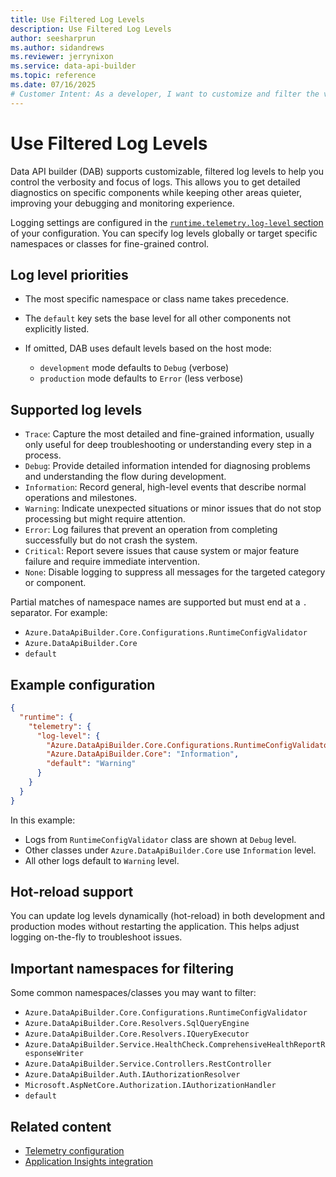```yaml
---
title: Use Filtered Log Levels
description: Use Filtered Log Levels
author: seesharprun
ms.author: sidandrews
ms.reviewer: jerrynixon
ms.service: data-api-builder
ms.topic: reference
ms.date: 07/16/2025
# Customer Intent: As a developer, I want to customize and filter the verbosity of logs, so that I can better debug my endpoints. 
---
```


# Use Filtered Log Levels

Data API builder (DAB) supports customizable, filtered log levels to help you control the verbosity and focus of logs. This allows you to get detailed diagnostics on specific components while keeping other areas quieter, improving your debugging and monitoring experience.

Logging settings are configured in the [`runtime.telemetry.log-level` section](../../configuration/runtime.md#telemetry-runtime) of your configuration. You can specify log levels globally or target specific namespaces or classes for fine-grained control.

## Log level priorities

* The most specific namespace or class name takes precedence.
* The `default` key sets the base level for all other components not explicitly listed.
* If omitted, DAB uses default levels based on the host mode:

  * `development` mode defaults to `Debug` (verbose)
  * `production` mode defaults to `Error` (less verbose)

## Supported log levels

* `Trace`: Capture the most detailed and fine-grained information, usually only useful for deep troubleshooting or understanding every step in a process.
* `Debug`: Provide detailed information intended for diagnosing problems and understanding the flow during development.
* `Information`: Record general, high-level events that describe normal operations and milestones.
* `Warning`: Indicate unexpected situations or minor issues that do not stop processing but might require attention.
* `Error`: Log failures that prevent an operation from completing successfully but do not crash the system.
* `Critical`: Report severe issues that cause system or major feature failure and require immediate intervention.
* `None`: Disable logging to suppress all messages for the targeted category or component.

Partial matches of namespace names are supported but must end at a `.` separator. For example:

* `Azure.DataApiBuilder.Core.Configurations.RuntimeConfigValidator`
* `Azure.DataApiBuilder.Core`
* `default`

## Example configuration

```json
{
  "runtime": {
    "telemetry": {
      "log-level": {
        "Azure.DataApiBuilder.Core.Configurations.RuntimeConfigValidator": "Debug",
        "Azure.DataApiBuilder.Core": "Information",
        "default": "Warning"
      }
    }
  }
}
```

In this example:

* Logs from `RuntimeConfigValidator` class are shown at `Debug` level.
* Other classes under `Azure.DataApiBuilder.Core` use `Information` level.
* All other logs default to `Warning` level.

## Hot-reload support

You can update log levels dynamically (hot-reload) in both development and production modes without restarting the application. This helps adjust logging on-the-fly to troubleshoot issues.

## Important namespaces for filtering

Some common namespaces/classes you may want to filter:

* `Azure.DataApiBuilder.Core.Configurations.RuntimeConfigValidator`
* `Azure.DataApiBuilder.Core.Resolvers.SqlQueryEngine`
* `Azure.DataApiBuilder.Core.Resolvers.IQueryExecutor`
* `Azure.DataApiBuilder.Service.HealthCheck.ComprehensiveHealthReportResponseWriter`
* `Azure.DataApiBuilder.Service.Controllers.RestController`
* `Azure.DataApiBuilder.Auth.IAuthorizationResolver`
* `Microsoft.AspNetCore.Authorization.IAuthorizationHandler`
* `default`

## Related content

* [Telemetry configuration](../../configuration/runtime.md#telemetry-runtime)
* [Application Insights integration](../monitor/application-insights.md)
